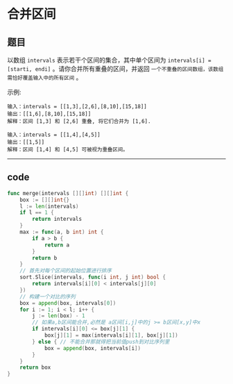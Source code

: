# 合并区间

## 题目

以数组 `intervals` 表示若干个区间的集合，其中单个区间为 `intervals[i] = [starti, endi]` 。请你合并所有重叠的区间，并返回 `一个不重叠的区间数组，该数组需恰好覆盖输入中的所有区间` 。

示例:

```text
输入：intervals = [[1,3],[2,6],[8,10],[15,18]]
输出：[[1,6],[8,10],[15,18]]
解释：区间 [1,3] 和 [2,6] 重叠, 将它们合并为 [1,6].

输入：intervals = [[1,4],[4,5]]
输出：[[1,5]]
解释：区间 [1,4] 和 [4,5] 可被视为重叠区间。
```

---

## code

```go
func merge(intervals [][]int) [][]int {
	box := [][]int{}
	l := len(intervals)
	if l == 1 {
		return intervals
	}
	max := func(a, b int) int {
		if a > b {
			return a
		}
		return b
	}
	// 首先对每个区间的起始位置进行排序
	sort.Slice(intervals, func(i int, j int) bool {
		return intervals[i][0] < intervals[j][0]
	})
	// 构建一个对比的序列
	box = append(box, intervals[0])
	for i := 1; i < l; i++ {
		j := len(box) - 1
		// 如果a,b区间能合并,必然是 a区间[i,j]中的j >= b区间[x,y]中x
		if intervals[i][0] <= box[j][1] {
			box[j][1] = max(intervals[i][1], box[j][1])
		} else { // 不能合并那就得把当前值push到对比序列里
			box = append(box, intervals[i])
		}
	}
	return box
}
```
